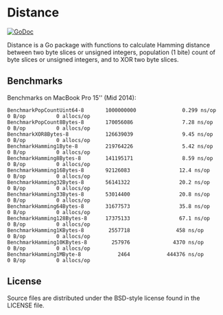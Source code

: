 # Distance

[![GoDoc](https://godoc.org/resenje.org/distance?status.svg)](https://godoc.org/resenje.org/distance)

Distance is a Go package with functions to calculate Hamming distance between two byte slices or unsigned integers, population (1 bite) count of byte slices or unsigned integers, and to XOR two byte slices.

## Benchmarks

Benchmarks on MacBook Pro 15'' (Mid 2014):

    BenchmarkPopCountUint64-8       1000000000               0.299 ns/op           0 B/op          0 allocs/op
    BenchmarkPopCount8Bytes-8       170056086                7.28 ns/op            0 B/op          0 allocs/op
    BenchmarkXOR8Bytes-8            126639039                9.45 ns/op            0 B/op          0 allocs/op
    BenchmarkHamming1Byte-8         219764226                5.42 ns/op            0 B/op          0 allocs/op
    BenchmarkHamming8Bytes-8        141195171                8.59 ns/op            0 B/op          0 allocs/op
    BenchmarkHamming16Bytes-8       92126083                12.4 ns/op             0 B/op          0 allocs/op
    BenchmarkHamming32Bytes-8       56141322                20.2 ns/op             0 B/op          0 allocs/op
    BenchmarkHamming33Bytes-8       53014400                20.8 ns/op             0 B/op          0 allocs/op
    BenchmarkHamming64Bytes-8       31677573                35.8 ns/op             0 B/op          0 allocs/op
    BenchmarkHamming128Bytes-8      17375133                67.1 ns/op             0 B/op          0 allocs/op
    BenchmarkHamming1KBytes-8        2557718               458 ns/op               0 B/op          0 allocs/op
    BenchmarkHamming10KBytes-8        257976              4370 ns/op               0 B/op          0 allocs/op
    BenchmarkHamming1MByte-8            2464            444376 ns/op               0 B/op          0 allocs/op

## License

Source files are distributed under the BSD-style license found in the LICENSE file.
